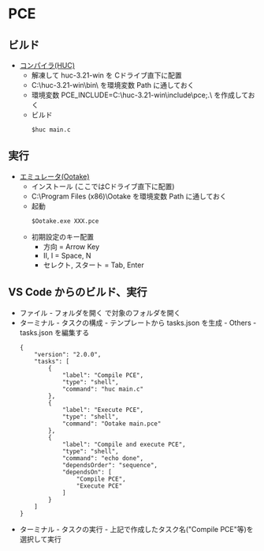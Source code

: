 # PCE

## ビルド
- [コンパイラ(HUC)](http://www.zeograd.com/huc_download.php)
    - 解凍して huc-3.21-win を Cドライブ直下に配置
    - C:\huc-3.21-win\bin\ を環境変数 Path に通しておく
    - 環境変数 PCE_INCLUDE=C:\huc-3.21-win\include\pce;.\ を作成しておく
    - ビルド
        ~~~
        $huc main.c
        ~~~

## 実行
- [エミュレータ(Ootake)](https://www.ouma.jp/ootake/)
    - インストール (ここではCドライブ直下に配置)
    - C:\Program Files (x86)\Ootake を環境変数 Path に通しておく
    - 起動
        ~~~
        $Ootake.exe XXX.pce
        ~~~
    - 初期設定のキー配置
        - 方向 = Arrow Key
        - II, I = Space, N
        - セレクト, スタート = Tab, Enter

## VS Code からのビルド、実行
 - ファイル - フォルダを開く で対象のフォルダを開く
 - ターミナル - タスクの構成 - テンプレートから tasks.json を生成 - Others - tasks.json を編集する
    ~~~
    {
        "version": "2.0.0",
        "tasks": [
            {
                "label": "Compile PCE",
                "type": "shell",
                "command": "huc main.c"
            },
            {
                "label": "Execute PCE",
                "type": "shell",
                "command": "Ootake main.pce"
            },
            {
                "label": "Compile and execute PCE",
                "type": "shell",
                "command": "echo done",
                "dependsOrder": "sequence",
                "dependsOn": [
                    "Compile PCE",
                    "Execute PCE"
                ]
            }
        ]
    }
    ~~~
 - ターミナル - タスクの実行 - 上記で作成したタスク名("Compile PCE"等)を選択して実行

<!--
## コンバートツール
### [OpenCV](https://sourceforge.net/projects/opencvlibrary/)
 - インストール (ここではCドライブ直下に配置)
 - C:\opencv\build\x64\vc15\bin を環境変数 Path に通しておく
 - Visual Studio 設定
    - 追加のインクルードディレクトリ  C:\opencv\build\include
    - 追加のライブラリディレクトリ  C:\opencv\build\x64\vc15\lib
-->

<!--
## メモ
### a
 - HuC6280 
    - 6502互換
    - 64K バンク切替えで 2M
    - 6チャンネル PSG
 - Huc6270
    - VDC (Video Display Controller)
    - BG. スプライト
    - 64K VRAM (16ビットデータバス)
 - Huc6260
    - VCE (Video Color Encoder)

### b
 - 表示モード(初期設定の場合)
    - 表示範囲 256 x 224 (32 x 28セル)
    - BG 512 x 256 (64 x 32セル)
 - パレット
    - 16 色 == (背景or透明)色 + 15色
    - BG 16 パレット
    - スプライト 16 パレット
 - カラー
    - 16 ビットの下位 9 ビット使用、各色 3 ビット
    - 0bGGGRRRBBB
    - 8 x 8 x 8 == 512 色

### VRAM
 - 0x0000 - 0x07ff BAT (Background Attribute Table)
 - 0x0800 - 0x0fff 未使用
 - 0x1000 - 0x4fff load_background
 - 0x5000 - 0x7eff 未使用
 - 0x7f00 - 0x7fff SATB (Sprite Attribute Table)

### スプライト
 - サイズ
    - 16x16, 16x32, 16x64, 32x16, 32x32, 32x64
-->